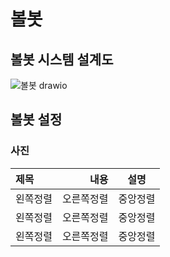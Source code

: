 # 볼봇

## 볼봇 시스템 설계도
![볼봇 drawio](https://github.com/ACEDIA2567/CityGun/assets/101154683/f154a522-b019-44a5-a194-aa291e05cb95)



## 볼봇 설정
### 사진

|제목|내용|설명|
|:---|---:|:---:|
|왼쪽정렬|오른쪽정렬|중앙정렬|
|왼쪽정렬|오른쪽정렬|중앙정렬|
|왼쪽정렬|오른쪽정렬|중앙정렬|


